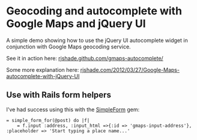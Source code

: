 # Geocoding and autocomplete with Google Maps and jQuery UI

A simple demo showing how to use the jQuery UI autocomplete widget in conjunction with Google Maps geocoding service.

See it in action here: [rjshade.github.com/gmaps-autocomplete/](http://rjshade.github.com/gmaps-autocomplete/)

Some more explanation here: [rjshade.com/2012/03/27/Google-Maps-autocomplete-with-jQuery-UI](http://rjshade.com/2012/03/27/Google-Maps-autocomplete-with-jQuery-UI/)

## Use with Rails form helpers
I've had success using this with the [SimpleForm](https://github.com/plataformatec/simple_form) gem:

    = simple_form_for(@post) do |f|
        = f.input :address, :input_html =>{:id => 'gmaps-input-address'}, :placeholder => 'Start typing a place name...'
